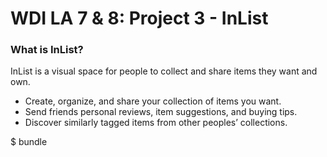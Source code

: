 # WDI LA 7 & 8: Project 3 - InList

### What is InList?
InList is a visual space for people to collect and share items they want and own.

* Create, organize, and share your collection of items you want.
* Send friends personal reviews, item suggestions, and buying tips.
* Discover similarly tagged items from other peoples’ collections.

$ bundle